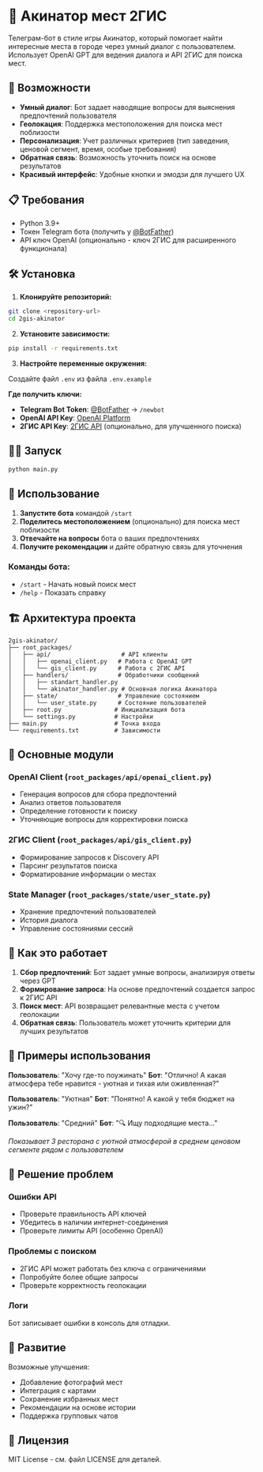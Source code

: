 # 🎲 Акинатор мест 2ГИС

Телеграм-бот в стиле игры Акинатор, который помогает найти интересные места в городе через умный диалог с пользователем. Использует OpenAI GPT для ведения диалога и API 2ГИС для поиска мест.

## 🚀 Возможности

- **Умный диалог**: Бот задает наводящие вопросы для выяснения предпочтений пользователя
- **Геолокация**: Поддержка местоположения для поиска мест поблизости
- **Персонализация**: Учет различных критериев (тип заведения, ценовой сегмент, время, особые требования)
- **Обратная связь**: Возможность уточнить поиск на основе результатов
- **Красивый интерфейс**: Удобные кнопки и эмодзи для лучшего UX

## 📋 Требования

- Python 3.9+
- Токен Telegram бота (получить у [@BotFather](https://t.me/BotFather))
- API ключ OpenAI (опционально - ключ 2ГИС для расширенного функционала)

## 🛠 Установка

1. **Клонируйте репозиторий:**
```bash
git clone <repository-url>
cd 2gis-akinator
```

2. **Установите зависимости:**
```bash
pip install -r requirements.txt
```

3. **Настройте переменные окружения:**

Создайте файл `.env` из файла `.env.example`

**Где получить ключи:**
- **Telegram Bot Token**: [@BotFather](https://t.me/BotFather) → `/newbot`
- **OpenAI API Key**: [OpenAI Platform](https://platform.openai.com/api-keys)
- **2ГИС API Key**: [2ГИС API](https://docs.2gis.com/) (опционально, для улучшенного поиска)

## 🏃‍♂️ Запуск

```bash
python main.py
```

## 📱 Использование

1. **Запустите бота** командой `/start`
2. **Поделитесь местоположением** (опционально) для поиска мест поблизости
3. **Отвечайте на вопросы** бота о ваших предпочтениях
4. **Получите рекомендации** и дайте обратную связь для уточнения

### Команды бота:
- `/start` - Начать новый поиск мест
- `/help` - Показать справку

## 🏗 Архитектура проекта

```
2gis-akinator/
├── root_packages/
│   ├── api/                    # API клиенты
│   │   ├── openai_client.py   # Работа с OpenAI GPT
│   │   └── gis_client.py      # Работа с 2ГИС API
│   ├── handlers/              # Обработчики сообщений
│   │   ├── standart_handler.py
│   │   └── akinator_handler.py # Основная логика Акинатора
│   ├── state/                 # Управление состоянием
│   │   └── user_state.py      # Состояние пользователей
│   ├── root.py               # Инициализация бота
│   └── settings.py           # Настройки
├── main.py                   # Точка входа
└── requirements.txt          # Зависимости
```

## 🔧 Основные модули

### OpenAI Client (`root_packages/api/openai_client.py`)
- Генерация вопросов для сбора предпочтений
- Анализ ответов пользователя
- Определение готовности к поиску
- Уточняющие вопросы для корректировки поиска

### 2ГИС Client (`root_packages/api/gis_client.py`)
- Формирование запросов к Discovery API
- Парсинг результатов поиска
- Форматирование информации о местах

### State Manager (`root_packages/state/user_state.py`)
- Хранение предпочтений пользователей
- История диалога
- Управление состояниями сессий

## 🎯 Как это работает

1. **Сбор предпочтений**: Бот задает умные вопросы, анализируя ответы через GPT
2. **Формирование запроса**: На основе предпочтений создается запрос к 2ГИС API
3. **Поиск мест**: API возвращает релевантные места с учетом геолокации
4. **Обратная связь**: Пользователь может уточнить критерии для лучших результатов

## 🔮 Примеры использования

**Пользователь**: "Хочу где-то поужинать"
**Бот**: "Отлично! А какая атмосфера тебе нравится - уютная и тихая или оживленная?"

**Пользователь**: "Уютная"
**Бот**: "Понятно! А какой у тебя бюджет на ужин?"

**Пользователь**: "Средний"
**Бот**: "🔍 Ищу подходящие места..."

*Показывает 3 ресторана с уютной атмосферой в среднем ценовом сегменте рядом с пользователем*

## 🐛 Решение проблем

### Ошибки API
- Проверьте правильность API ключей
- Убедитесь в наличии интернет-соединения
- Проверьте лимиты API (особенно OpenAI)

### Проблемы с поиском
- 2ГИС API может работать без ключа с ограничениями
- Попробуйте более общие запросы
- Проверьте корректность геолокации

### Логи
Бот записывает ошибки в консоль для отладки.

## 🚀 Развитие

Возможные улучшения:
- Добавление фотографий мест
- Интеграция с картами
- Сохранение избранных мест
- Рекомендации на основе истории
- Поддержка групповых чатов

## 📄 Лицензия

MIT License - см. файл LICENSE для деталей. 